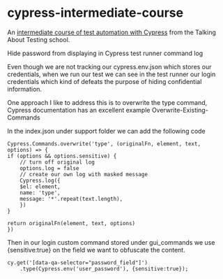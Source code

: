 # cypress-intermediate-course

An [intermediate course of test automation with Cypress](https://www.udemy.com/course/test-automation-with-cypress-intermediate/) from the Talking About Testing school.

Hide password from displaying in Cypress test runner command log

Even though we are not tracking our cypress.env.json which stores our credentials, when we run our test we can see in the test runner our login credentials which kind of defeats the purpose of hiding confidential information.

One approach I like to address this is to overwrite the type command, Cypress documentation has an excellent example Overwrite-Existing-Commands

In the index.json under support folder we can add the following code

    Cypress.Commands.overwrite('type', (originalFn, element, text, options) => {
    if (options && options.sensitive) {
        // turn off original log
        options.log = false
        // create our own log with masked message
        Cypress.log({
        $el: element,
        name: 'type',
        message: '*'.repeat(text.length),
        })
    }
    
    return originalFn(element, text, options)
    })


Then in our login custom command stored under gui_commands we use {sensitive:true} on the field we want to obfuscate the content.

    cy.get('[data-qa-selector="password_field"]')
        .type(Cypress.env('user_password'), {sensitive:true});